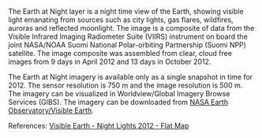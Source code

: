 The Earth at Night layer is a night time view of the Earth, showing visible light emanating from sources such as city lights, gas flares, wildfires, auroras and reflected moonlight. The image is a composite of data from the Visible Infrared Imaging Radiometer Suite (VIIRS) instrument on board the joint NASA/NOAA Suomi National Polar-orbiting Partnership (Suomi NPP) satellite. The image composite was assembled from clear, cloud free images from 9 days in April 2012 and 13 days in October 2012.

The Earth at Night imagery is available only as a single snapshot in time for 2012. The sensor resolution is 750 m and the image resolution is 500 m. The imagery can be visualized in Worldview/Global Imagery Browse Services (GIBS). The imagery can be downloaded from [NASA Earth Observatory/Visible Earth](https://visibleearth.nasa.gov/view.php?id=79765).

References: [Visible Earth - Night Lights 2012 - Flat Map](https://visibleearth.nasa.gov/view.php?id=79765)
